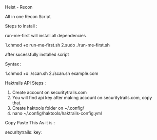 Heist - Recon

All in one Recon Script 

Steps to Install :

run-me-first will install all dependencies

1.chmod +x run-me-first.sh
2.sudo ./run-me-first.sh

after sucessfully installed script 

Syntax :

1.chmod +x ./scan.sh 
2./scan.sh example.com

Haktrails API Steps : 

1. Create account on securitytrails.com
2. You will find api key after making account on securitytrails.com, copy that.
2. Create haktools folder on ~/.config/
3. nano ~/.config/haktools/haktrails-config.yml

Copy Paste This As it is : 

securitytrails:
  key: <yourkey> 


